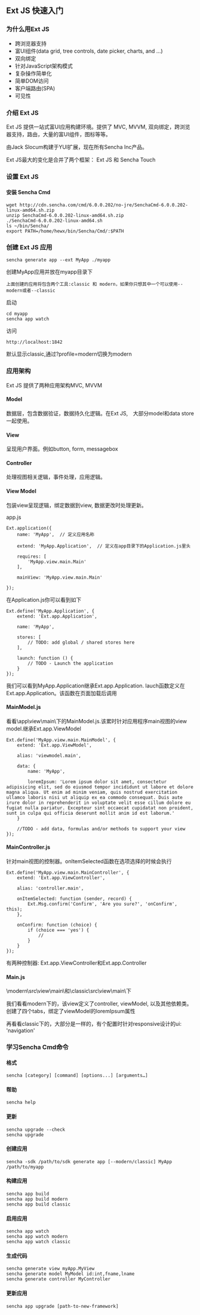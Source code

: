 ## Ext  JS 快速入门

### 为什么用Ext JS

* 跨浏览器支持
* 富UI组件(data grid, tree controls, date picker, charts, and ...)
* 双向绑定
* 针对JavaScript架构模式
* 复杂操作简单化
* 简单DOM访问
* 客户端路由(SPA)
* 可见性

### 介绍 Ext JS

Ext JS 提供一站式富UI应用构建环境。提供了 MVC, MVVM, 双向绑定，跨浏览器支持，路由，大量的富UI组件，图标等等。

由Jack Slocum构建于YUI扩展，现在所有Sencha Inc产品。

Ext JS最大的变化是合并了两个框架： Ext JS 和 Sencha Touch

### 设置 Ext JS

#### 安装 Sencha Cmd

    wget http://cdn.sencha.com/cmd/6.0.0.202/no-jre/SenchaCmd-6.0.0.202-linux-amd64.sh.zip
    unzip SenchaCmd-6.0.0.202-linux-amd64.sh.zip
    ./SenchaCmd-6.0.0.202-linux-amd64.sh
    ls ~/bin/Sencha/
    export PATH=/home/hewx/bin/Sencha/Cmd/:$PATH

### 创建 Ext JS 应用

    sencha generate app --ext MyApp ./myapp
    
创建MyApp应用并放在myapp目录下

    上面创建的应用将包含两个工具:classic 和 modern，如果你只想其中一个可以使用--modern或者--classic
    
启动

    cd myapp
    sencha app watch
    
访问

    http://localhost:1842
    
默认显示classic,通过?profile=modern切换为modern

### 应用架构

Ext JS 提供了两种应用架构MVC, MVVM

#### Model

数据层，包含数据验证，数据持久化逻辑。在Ext JS,　大部分model和data store一起使用。

#### View

呈现用户界面。例如button, form, messagebox

#### Controller

处理视图相关逻辑，事件处理，应用逻辑。

#### View Model

包装view呈现逻辑，绑定数据到view, 数据更改时处理更新。


app.js

    Ext.application({
        name: 'MyApp',  // 定义应用名称
    
        extend: 'MyApp.Application',  // 定义在app目录下的Application.js里头
    
        requires: [
            'MyApp.view.main.Main'
        ],
    
        mainView: 'MyApp.view.main.Main'
    	
    });

在Application.js你可以看到如下


    Ext.define('MyApp.Application', {
        extend: 'Ext.app.Application',
        
        name: 'MyApp',
    
        stores: [
            // TODO: add global / shared stores here
        ],
        
        launch: function () {
            // TODO - Launch the application
        }
    });
    
我们可以看到MyApp.Application继承Ext.app.Application. lauch函数定义在Ext.app.Application。该函数在页面加载后调用

#### MainModel.js

看看\app\view\main\下的MainModel.js.该累时针对应用程序main视图的view model.继承Ext.app.ViewModel


    Ext.define('MyApp.view.main.MainModel', {
        extend: 'Ext.app.ViewModel',
    
        alias: 'viewmodel.main',
    
        data: {
            name: 'MyApp',
    
            loremIpsum: 'Lorem ipsum dolor sit amet, consectetur adipisicing elit, sed do eiusmod tempor incididunt ut labore et dolore magna aliqua. Ut enim ad minim veniam, quis nostrud exercitation ullamco laboris nisi ut aliquip ex ea commodo consequat. Duis aute irure dolor in reprehenderit in voluptate velit esse cillum dolore eu fugiat nulla pariatur. Excepteur sint occaecat cupidatat non proident, sunt in culpa qui officia deserunt mollit anim id est laborum.'
        }
    
        //TODO - add data, formulas and/or methods to support your view
    });
    
#### MainController.js

针对main视图的控制器。onItemSelected函数在选项选择的时候会执行

    Ext.define('MyApp.view.main.MainController', {
        extend: 'Ext.app.ViewController',
    
        alias: 'controller.main',
    
        onItemSelected: function (sender, record) {
            Ext.Msg.confirm('Confirm', 'Are you sure?', 'onConfirm', this);
        },
    
        onConfirm: function (choice) {
            if (choice === 'yes') {
                //
            }
        }
    });

有两种控制器: Ext.app.ViewController和Ext.app.Controller

#### Main.js

\modern\src\view\main\和\classic\src\view\main\下

我们看看modern下的，该view定义了controller, viewModel, 以及其他依赖类。创建了四个tabs，绑定了viewModel的loremIpsum属性

再看看classic下的，大部分是一样的，有个配置时针对responsive设计的ui: 'navigation'

### 学习Sencha Cmd命令

#### 格式

    sencha [category] [command] [options...] [arguments…]

#### 帮助

    sencha help
    
#### 更新

    sencha upgrade --check
    sencha upgrade
    
#### 创建应用

    sencha -sdk /path/to/sdk generate app [--modern/classic] MyApp /path/to/myapp

#### 构建应用

    sencha app build
    sencha app build modern
    sencha app build classic
    
#### 启用应用

    sencha app watch
    sencha app watch modern
    sencha app watch classic

#### 生成代码

    sencha generate view myApp.MyView
    sencha generate model MyModel id:int,fname,lname
    sencha generate controller MyController

#### 更新应用

    sencha app upgrade [path-to-new-framework]
    
    